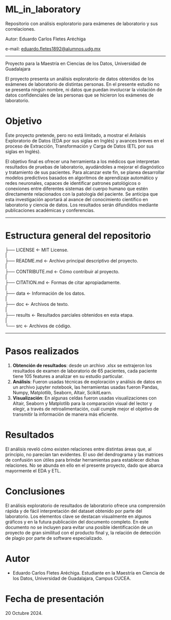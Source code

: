 # ML_in_laboratory

Repositorio con análisis exploratorio para exámenes de laboratorio y sus correlaciones. 

Autor: Eduardo Carlos Fletes Aréchiga

e-mail: eduardo.fletes1892@alumnos.udg.mx
________________________________________________________________________________________________________________

Proyecto para la Maestría en Ciencias de los Datos, Universidad de Guadalajara

El proyecto presenta un análisis exploratorio de datos obtenidos de los exámenes de laboratorio de distintas personas.
En el presente estudio no se presenta ningún nombre, ni datos que puedan involucrar la violación de datos confidenciales de las personas que se hicieron los exámenes de laboratorio.

# Objetivo

Éste proyecto pretende, pero no está limitado, a mostrar el Anlaisis Exploratorio de Datos (EDA por sus siglas en Inglés) y avances breves en el proceso de Extracción, Transformación y Carga de Datos (ETL por sus siglas en Inglés).

El objetivo final es ofrecer una herramienta a los médicos que interpretan resultados de pruebas de laboratorio, ayudándoles a mejorar el diagnóstico y tratamiento de sus pacientes. Para alcanzar este fin, se planea desarrollar modelos predictivos basados en algoritmos de aprendizaje automático y redes neuronales, capaces de identificar patrones patológicos o conexiones entre diferentes sistemas del cuerpo humano que estén directamente relacionados con la patología del paciente. 
Se anticipa que esta investigación aportará al avance del conocimiento científico en laboratorio y ciencia de datos. 
Los resultados serán difundidos mediante publicaciones académicas y conferencias.



__________________________________________________________________________________________________________________


# Estructura general del repositorio

├── LICENSE           <- MIT License.  
|  
├── README.md         <- Archivo principal descriptivo del proyecto.  
|  
├── CONTRIBUTE.md     <- Cómo contribuir al proyecto.  
|  
├── CITATION.md       <- Formas de citar apropiadamente.  
|  
├── data              <- Información de los datos.  
|  
├── doc               <- Archivos de texto.  
|  
├── results           <- Resultados parciales obtenidos en esta etapa.  
|  
└── src               <- Archivos de código.  

______________________________________________________________

# Pasos realizados

1. **Obtención de resultados**: desde un archivo .xlsx se extrajeron los resultados de examen de laboratorio de 65 pacientes, cada paciente tiene 105 features a analizar en su estudio particular.
2. **Análisis**: Fueron usadas técnicas de exploración y análisis de datos en un archivo jupyter notebook, las herramientas usadas fueron Pandas, Numpy, Matplotlib, Seaborn, Altair, ScikitLearn.
3. **Visualización**: En algunas celdas fueron usadas visualizaciones con Altair, Seaborn y Matplotlib para la comparación visual del lector y elegir, a través de retroalimentación, cuál cumple mejor el objetivo de transmitir la información de manera más eficiente.

# Resultados
El análisis reveló cómo existen relaciones entre distintas áreas que, al principio, no parecían tan evidentes. El uso del dendrograma y las matrices de confusión son útiles para brindar herramientas para establecer dichas relaciones. No se abunda en ello en el presente proyecto, dado que abarca mayormente el EDA y ETL.

# Conclusiones
El análisis exploratorio de resultados de laboratorio ofrece una comprensión rápida y de fácil interpretación del dataset obtenido por parte del laboratorio. Los elementos clave se destacan visualmente en algunos gráficos y en la futura publicación del documento completo. En este documento no se incluyen para evitar una posible identificación de un proyecto de gran similitud con el producto final y, la relación de detección de plagio por parte de software especializado.

# Autor
- Eduardo Carlos Fletes Aréchiga. Estudiante en la Maestría en Ciencia de los Datos, Universidad de Guadalajara, Campus CUCEA.

# Fecha de presentación

20 Octubre 2024.
